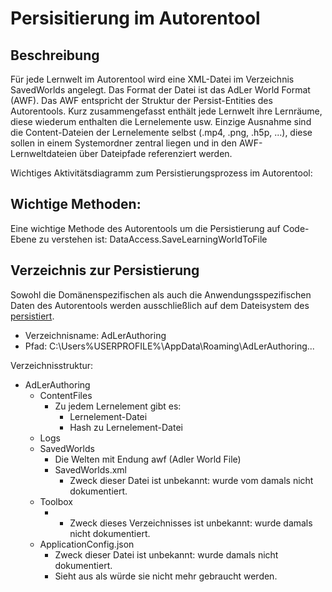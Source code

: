 # Persisitierung im Autorentool



## Beschreibung

Für jede Lernwelt im Autorentool wird eine XML-Datei im Verzeichnis SavedWorlds angelegt.
Das Format der Datei ist das AdLer World Format (AWF). 
Das AWF entspricht der Struktur der Persist-Entities des Autorentools.
Kurz zusammengefasst enthält jede Lernwelt ihre Lernräume, diese wiederum 
enthalten die Lernelemente usw.
Einzige Ausnahme sind die Content-Dateien der Lernelemente selbst
(.mp4, .png, .h5p, ...), diese sollen in einem Systemordner zentral
liegen und in den AWF-Lernweltdateien über Dateipfade referenziert werden.


Wichtiges Aktivitätsdiagramm zum Persistierungsprozess im Autorentool: [](ASE6.md) 

## Wichtige Methoden:

Eine wichtige Methode des Autorentools
um die Persistierung auf Code-Ebene zu verstehen ist: 
DataAccess.SaveLearningWorldToFile


## Verzeichnis zur Persistierung

Sowohl die Domänenspezifischen als auch die Anwendungsspezifischen Daten
des Autorentools werden ausschließlich auf dem Dateisystem des
[](Lehrende-GE.md) [persistiert](CRUDSP-GE.md).


- Verzeichnisname: AdLerAuthoring
- Pfad: C:\Users\%USERPROFILE%\AppData\Roaming\AdLerAuthoring\...

Verzeichnisstruktur:

- AdLerAuthoring
  - ContentFiles
      - Zu jedem Lernelement gibt es:
          - Lernelement-Datei
          - Hash zu Lernelement-Datei
  - Logs
  - SavedWorlds
      - Die Welten mit Endung awf (Adler World File)
      - SavedWorlds.xml
        - Zweck dieser Datei ist unbekannt: wurde vom damals nicht dokumentiert.
  - Toolbox
    - - Zweck dieses Verzeichnisses ist unbekannt: wurde damals nicht dokumentiert.
  - ApplicationConfig.json
    - Zweck dieser Datei ist unbekannt: wurde damals nicht dokumentiert.
    - Sieht aus als würde sie nicht mehr gebraucht werden.



